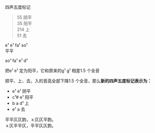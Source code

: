 四声五度标记     
> 55 阴平    
35 阳平    
214 上  
51 去    

e¹ e¹ fa¹ so¹  
平平  

so¹ fa¹ e¹ d¹ 


把e¹ e¹ 定为阳平，它和原来的g¹ g¹ 相差1.5 个全音  

把平、上、去，入的音高全部下降1.5 个全音，那么**新的四声五度标记表示为：**  
- e¹ e¹ 阴平    
- c¹#  e¹ 阳平    
- b a  d¹  上  
- e¹ a 去    

平平仄仄韵，ｘ仄仄平韵。  
ｘ仄平平仄，平平仄仄韵。
